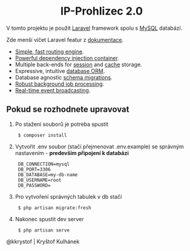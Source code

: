 <h1 align="center">IP-Prohlizec 2.0</h1>

V tomto projektu je použit [Laravel](https://laravel.com) framework spolu s [MySQL](https://www.mysql.com/) databází.

Zde menší víčet Laravel featur z [dokumentace](https://laravel.com/docs).
- [Simple, fast routing engine](https://laravel.com/docs/routing).
- [Powerful dependency injection container](https://laravel.com/docs/container).
- Multiple back-ends for [session](https://laravel.com/docs/session) and [cache](https://laravel.com/docs/cache) storage.
- Expressive, intuitive [database ORM](https://laravel.com/docs/eloquent).
- Database agnostic [schema migrations](https://laravel.com/docs/migrations).
- [Robust background job processing](https://laravel.com/docs/queues).
- [Real-time event broadcasting](https://laravel.com/docs/broadcasting).

## Pokud se rozhodnete upravovat
1. Po stažení souborů je potreba spustit

        $ composer install

2. Vytvořit .env soubor (stačí přejmenovat .env.example) se správným nastavením - **predevším připojení k databázi**

        DB_CONNECTION=mysql
        DB_PORT=3306
        DB_DATABASE=my-db-name
        DB_USERNAME=root
        DB_PASSWORD=

3. Pro vytvoření správných tabulek v db stačí
        
        $ php artisan migrate:fresh
4. Nakonec spustit dev server
        
        $ php artisan serve

@kkrystof | Kryštof Kulhánek
